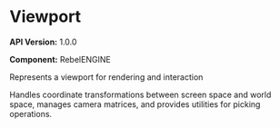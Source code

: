 # Viewport

**API Version:** 1.0.0

**Component:** RebelENGINE

Represents a viewport for rendering and interaction

Handles coordinate transformations between screen space and world space,
manages camera matrices, and provides utilities for picking operations.

